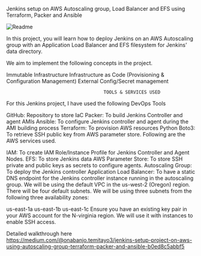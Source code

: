 Jenkins setup on AWS Autoscaling group, Load Balancer and EFS using Terraform, Packer and Ansible

![Readme](https://github.com/user-attachments/assets/f30b219a-261d-4e88-a8e2-5695af7f9ff9)

In this project, you will learn how to deploy Jenkins on an AWS Autoscaling group with an Application Load Balancer and EFS filesystem for Jenkins’ data directory.

We aim to implement the following concepts in the project.

Immutable Infrastructure
Infrastructure as Code (Provisioning & Configuration Management)
External Config/Secret management

                                        TOOLS & SERVICES USED
For this Jenkins project, I have used the following DevOps Tools

GitHub: Repository to store IaC
Packer: To build Jenkins Controller and agent AMIs
Ansible: To configure Jenkins controller and agent during the AMI building process
Terraform: To provision AWS resources
Python Boto3: To retrieve SSH public key from AWS parameter store.
Following are the AWS services used.

IAM: To create IAM Role/Instance Profile for Jenkins Controller and Agent Nodes.
EFS: To store Jenkins data
AWS Parameter Store: To store SSH private and public keys as secrets to configure agents.
Autoscaling Group: To deploy the Jenkins controller
Application Load Balancer: To have a static DNS endpoint for the Jenkins controller instance running in the autoscaling group.
We will be using the default VPC in the us-west-2 (Oregon) region. There will be four default subnets. We will be using three subnets from the following three availability zones:

us-east-1a
us-east-1b
us-east-1c
Ensure you have an existing key pair in your AWS account for the N-virginia region. We will use it with instances to enable SSH access.

Detailed walkthrough here https://medium.com/@onabanjo.temitayo3/jenkins-setup-project-on-aws-using-autoscaling-group-terraform-packer-and-ansible-b0ed8c5abbf5
